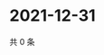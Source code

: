 # 2021-12-31

共 0 条

<!-- BEGIN WEIBO -->
<!-- 最后更新时间 Fri Dec 31 2021 13:05:19 GMT+0800 (China Standard Time) -->

<!-- END WEIBO -->
